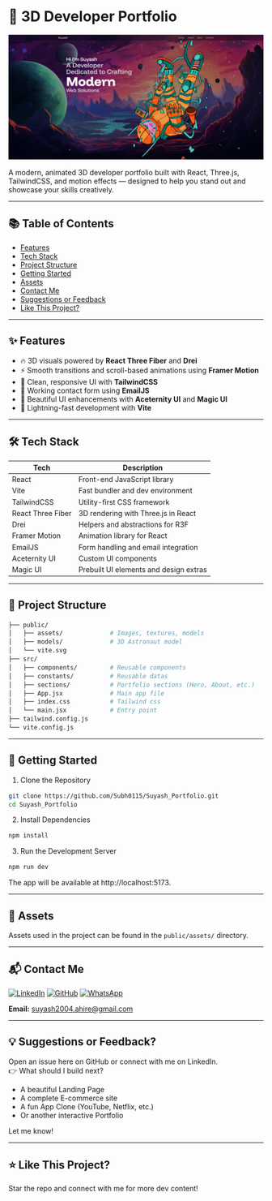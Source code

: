# 🚀 3D Developer Portfolio

![Portfolio Screenshot](public/assets/screenshot-github.jpg)

A modern, animated 3D developer portfolio built with React, Three.js, TailwindCSS, and motion effects — designed to help you stand out and showcase your skills creatively.

---

## 📚 Table of Contents

- [Features](#-features)
- [Tech Stack](#-tech-stack)
- [Project Structure](#-project-structure)
- [Getting Started](#-getting-started)
- [Assets](#-assets)
- [Contact Me](#-contact-me)
- [Suggestions or Feedback](#-suggestions-or-feedback)
- [Like This Project?](#-like-this-project)

---

## ✨ Features

- 🔥 3D visuals powered by **React Three Fiber** and **Drei**
- ⚡ Smooth transitions and scroll-based animations using **Framer Motion**
- 🎨 Clean, responsive UI with **TailwindCSS**
- 💌 Working contact form using **EmailJS**
- 🧱 Beautiful UI enhancements with **Aceternity UI** and **Magic UI**
- 🚀 Lightning-fast development with **Vite**

---

## 🛠 Tech Stack

| Tech              | Description                           |
|-------------------|---------------------------------------|
| React             | Front-end JavaScript library          |
| Vite              | Fast bundler and dev environment      |
| TailwindCSS       | Utility-first CSS framework           |
| React Three Fiber | 3D rendering with Three.js in React   |
| Drei              | Helpers and abstractions for R3F      |
| Framer Motion     | Animation library for React           |
| EmailJS           | Form handling and email integration   |
| Aceternity UI     | Custom UI components                  |
| Magic UI          | Prebuilt UI elements and design extras|

---

## 📁 Project Structure

```bash
├── public/
│   ├── assets/             # Images, textures, models
│   ├── models/             # 3D Astronaut model
│   └── vite.svg
├── src/
│   ├── components/         # Reusable components
│   ├── constants/          # Reusable datas
│   ├── sections/           # Portfolio sections (Hero, About, etc.)
│   ├── App.jsx             # Main app file
│   ├── index.css           # Tailwind css
│   └── main.jsx            # Entry point
├── tailwind.config.js
└── vite.config.js
```

---

## 🚀 Getting Started
1. Clone the Repository
```bash
git clone https://github.com/Subh0115/Suyash_Portfolio.git
cd Suyash_Portfolio
```
2. Install Dependencies
```bash
npm install
```
3. Run the Development Server
```bash
npm run dev
```
The app will be available at http://localhost:5173.

---

## 🔗 Assets
Assets used in the project can be found in the `public/assets/` directory.

---

## 📬 Contact Me
[![LinkedIn](https://img.shields.io/badge/LinkedIn-%230077B5.svg?logo=linkedin&logoColor=white)](https://www.linkedin.com/in/suyash-ahire-423b3b353)
[![GitHub](https://img.shields.io/badge/GitHub-181717?style=flat&logo=github&logoColor=white)](https://github.com/Subh0115)
[![WhatsApp](https://img.shields.io/badge/WhatsApp-25D366?style=flat&logo=whatsapp&logoColor=white)](https://wa.me/918433632044)

**Email:** suyash2004.ahire@gmail.com

---

## 💡 Suggestions or Feedback?
Open an issue here on GitHub or connect with me on LinkedIn.<br/>
👉 What should I build next?

- A beautiful Landing Page
- A complete E-commerce site
- A fun App Clone (YouTube, Netflix, etc.)
- Or another interactive Portfolio

Let me know!

---

## ⭐ Like This Project?
Star the repo and connect with me for more dev content!
